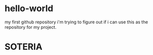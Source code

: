 # hello-world
my first github repository
i'm trying to figure out if i can use this as the repository for my project.
# SOTERIA
